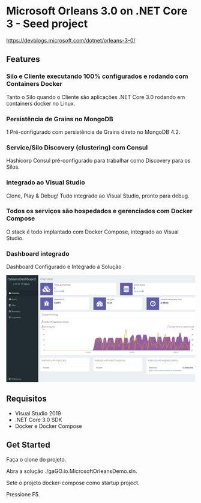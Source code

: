 # Microsoft Orleans 3.0 on .NET Core 3 - Seed project

https://devblogs.microsoft.com/dotnet/orleans-3-0/

## Features

### Silo e Cliente executando 100% configurados e rodando com Containers Docker

Tanto o Silo quando o Cliente são aplicações .NET Core 3.0 rodando em containers docker no Linux.

### Persistência de Grains no MongoDB
1
Pré-configurado com persistência de Grains direto no MongoDB 4.2.

### Service/Silo Discovery (clustering) com Consul

Hashicorp Consul pré-configurado para trabalhar como Discovery para os Silos.

### Integrado ao Visual Studio 

Clone, Play & Debug! Tudo integrado ao Visual Studio, pronto para debug.

### Todos os serviços são hospedados e gerenciados com Docker Compose

O stack é todo implantado com Docker Compose, integrado ao Visual Studio.


### Dashboard integrado

Dashboard Configurado e Integrado à Solução

![alt text][logo]

[logo]: ./assets/OrleansDashboard.png "Logo Title Text 2"


## Requisitos

* Visual Studio 2019
* .NET Core 3.0 SDK
* Docker e Docker Compose

## Get Started

Faça o clone do projeto.

Abra a solução ./gaGO.io.MicrosoftOrleansDemo.sln.

Sete o projeto docker-compose como startup project.

Pressione F5.
